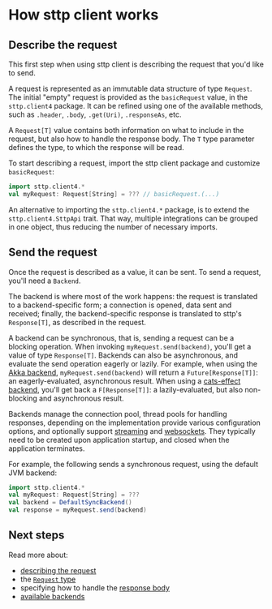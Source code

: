 # How sttp client works

## Describe the request

This first step when using sttp client is describing the request that you'd like to send. 

A request is represented as an immutable data structure of type `Request`. The initial "empty" request is provided as the `basicRequest` value, in the `sttp.client4` package. It can be refined using one of the available methods, such as `.header`, `.body`, `.get(Uri)`, `.responseAs`, etc.

A `Request[T]` value contains both information on what to include in the request, but also how to handle the response body. The `T` type parameter defines the type, to which the response will be read.

To start describing a request, import the sttp client package and customize `basicRequest`:

```scala mdoc:compile-only
import sttp.client4.*
val myRequest: Request[String] = ??? // basicRequest.(...)
```

An alternative to importing the `sttp.client4.*` package, is to extend the `sttp.client4.SttpApi` trait. That way, multiple integrations can be grouped in one object, thus reducing the number of necessary imports.

## Send the request

Once the request is described as a value, it can be sent. To send a request, you'll need a `Backend`. 

The backend is where most of the work happens: the request is translated to a backend-specific form; a connection is opened, data sent and received; finally, the backend-specific response is translated to sttp's `Response[T]`, as described in the request.

A backend can be synchronous, that is, sending a request can be a blocking operation. When invoking `myRequest.send(backend)`, you'll get a value of type `Response[T]`. Backends can also be asynchronous, and evaluate the send operation eagerly or lazily. For example, when using the [Akka backend](backends/akka.md), `myRequest.send(backend)` will return a `Future[Response[T]]`: an eagerly-evaluated, asynchronous result. When using a [cats-effect backend](backends/catseffect.md), you'll get back a `F[Response[T]]`: a lazily-evaluated, but also non-blocking and asynchronous result. 

Backends manage the connection pool, thread pools for handling responses, depending on the implementation provide various configuration options, and optionally support [streaming](requests/streaming.md) and [websockets](other/websockets.md). They typically need to be created upon application startup, and closed when the application terminates. 

For example, the following sends a synchronous request, using the default JVM backend:

```scala mdoc:compile-only
import sttp.client4.*
val myRequest: Request[String] = ???
val backend = DefaultSyncBackend()
val response = myRequest.send(backend)
```

## Next steps

Read more about:

* [describing the request](requests/basics.md)
* the [`Request` type](requests/type.md)
* specifying how to handle the [response body](responses/body.md)
* [available backends](backends/summary.md)
